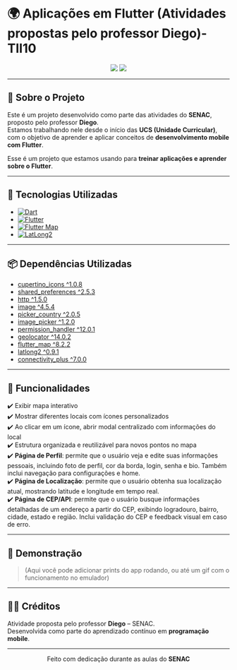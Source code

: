 # 🌍 Aplicações em Flutter (Atividades propostas pelo professor Diego)-TII10

<div align="center">
  <img src="https://img.shields.io/badge/Status-Em%20Desenvolvimento-blue?style=for-the-badge" />
  <img src="https://img.shields.io/badge/Plataforma-Mobile-green?style=for-the-badge" />
</div>

---

## 📘 Sobre o Projeto
Este é um projeto desenvolvido como parte das atividades do **SENAC**, proposto pelo professor **Diego**.  
Estamos trabalhando nele desde o início das **UCS (Unidade Curricular)**, com o objetivo de aprender e aplicar conceitos de **desenvolvimento mobile com Flutter**.

Esse é um projeto que estamos usando para **treinar aplicações e aprender sobre o Flutter**.

---

## 🚀 Tecnologias Utilizadas

- [![Dart](https://img.shields.io/badge/Dart-0175C2?style=for-the-badge&logo=dart&logoColor=white)](https://dart.dev/)
- [![Flutter](https://img.shields.io/badge/Flutter-02569B?style=for-the-badge&logo=flutter&logoColor=white)](https://flutter.dev/)
- [![Flutter Map](https://img.shields.io/badge/Flutter_Map-0A192F?style=for-the-badge)](https://pub.dev/packages/flutter_map)
- [![LatLong2](https://img.shields.io/badge/LatLong2-333333?style=for-the-badge)](https://pub.dev/packages/latlong2)

---

## 📦 Dependências Utilizadas

- [cupertino_icons ^1.0.8](https://pub.dev/packages/cupertino_icons)  
- [shared_preferences ^2.5.3](https://pub.dev/packages/shared_preferences)  
- [http ^1.5.0](https://pub.dev/packages/http)  
- [image ^4.5.4](https://pub.dev/packages/image)  
- [picker_country ^2.0.5](https://pub.dev/packages/picker_country)  
- [image_picker ^1.2.0](https://pub.dev/packages/image_picker)  
- [permission_handler ^12.0.1](https://pub.dev/packages/permission_handler)  
- [geolocator ^14.0.2](https://pub.dev/packages/geolocator)  
- [flutter_map ^8.2.2](https://pub.dev/packages/flutter_map)  
- [latlong2 ^0.9.1](https://pub.dev/packages/latlong2)  
- [connectivity_plus ^7.0.0](https://pub.dev/packages/connectivity_plus)  

---

## 🎯 Funcionalidades

✔️ Exibir mapa interativo  
✔️ Mostrar diferentes locais com ícones personalizados  
✔️ Ao clicar em um ícone, abrir modal centralizado com informações do local  
✔️ Estrutura organizada e reutilizável para novos pontos no mapa  
✔️ **Página de Perfil**: permite que o usuário veja e edite suas informações pessoais, incluindo foto de perfil, cor da borda, login, senha e bio. Também inclui navegação para configurações e home.  
✔️ **Página de Localização**: permite que o usuário obtenha sua localização atual, mostrando latitude e longitude em tempo real.  
✔️ **Página de CEP/API**: permite que o usuário busque informações detalhadas de um endereço a partir do CEP, exibindo logradouro, bairro, cidade, estado e região. Inclui validação do CEP e feedback visual em caso de erro.
 

---

## 📱 Demonstração
> (Aqui você pode adicionar prints do app rodando, ou até um gif com o funcionamento no emulador)

---

## 👨‍🏫 Créditos
Atividade proposta pelo professor **Diego** – SENAC.  
Desenvolvida como parte do aprendizado contínuo em **programação mobile**.

---

<div align="center">

Feito com dedicação durante as aulas do **SENAC**  
</div>
